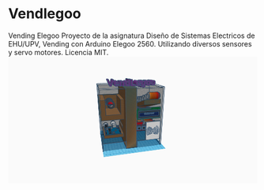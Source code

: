 # Vendlegoo
Vending Elegoo
Proyecto de la asignatura Diseño de Sistemas Electricos de EHU/UPV, Vending con Arduino Elegoo 2560. Utilizando diversos sensores y servo motores. Licencia MIT.
![Vendlegoo](https://github.com/mcalix/Vendlegoo/blob/main/Vendlegoo.png)
